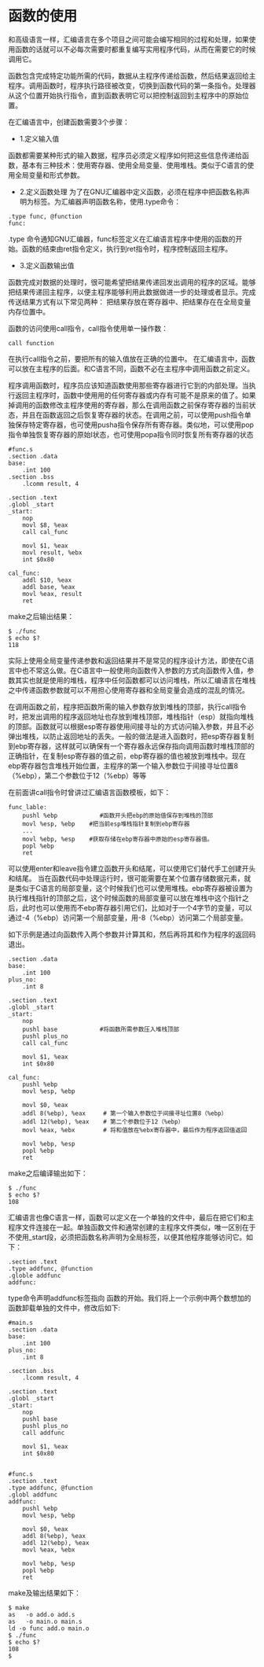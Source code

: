 # 函数的使用

和高级语言一样，汇编语言在多个项目之间可能会编写相同的过程和处理，如果使用函数的话就可以不必每次需要时都重复编写实用程序代码，从而在需要它的时候调用它。

函数包含完成特定功能所需的代码，数据从主程序传递给函数，然后结果返回给主程序。调用函数时，程序执行路径被改变，切换到函数代码的第一条指令。处理器从这个位置开始执行指令，直到函数表明它可以把控制返回到主程序中的原始位置。

在汇编语言中，创建函数需要3个步骤：
- 1.定义输入值

函数都需要某种形式的输入数据，程序员必须定义程序如何把这些信息传递给函数，基本有三种技术：使用寄存器、使用全局变量、使用堆栈。类似于C语言的使用全局变量和形式参数。

- 2.定义函数处理
为了在GNU汇编器中定义函数，必须在程序中把函数名称声明为标签。为汇编器声明函数名称，使用.type命令：

```
.type func, @function
func:
```

.type 命令通知GNU汇编器，func标签定义在汇编语言程序中使用的函数的开始。函数的结束由ret指令定义，执行到ret指令时，程序控制返回主程序。

- 3.定义函数输出值

函数完成对数据的处理时，很可能希望把结果传递回发出调用的程序的区域。能够把结果传递回主程序，以便主程序能够利用此数据做进一步的处理或者显示。完成传送结果方式有以下常见两种：
把结果存放在寄存器中、把结果存在在全局变量内存位置中。

函数的访问使用call指令，call指令使用单一操作数：
```
call function
```
在执行call指令之前，要把所有的输入值放在正确的位置中。
在汇编语言中，函数可以放在主程序的后面。和C语言不同，函数不必在主程序中调用函数之前定义。

程序调用函数时，程序员应该知道函数使用那些寄存器进行它到的内部处理。当执行返回主程序时，函数中使用用的任何寄存器或内存有可能不是原来的值了。如果掉调用的函数修改主程序使用的寄存器，那么在调用函数之前保存寄存器的当前状态，并且在函数返回之后恢复寄存器的状态。在调用之前，可以使用push指令单独保存特定寄存器，也可使用pusha指令保存所有寄存器。类似地，可以使用pop指令单独恢复寄存器的原始I状态，也可使用popa指令同时恢复所有寄存器的状态

```
#func.s
.section .data
base:
    .int 100
.section .bss
    .lcomm result, 4

.section .text
.globl _start
_start:
    nop
    movl $8, %eax
    call cal_func

    movl $1, %eax
    movl result, %ebx
    int $0x80

cal_func:
    addl $10, %eax
    addl base, %eax
    movl %eax, result
    ret
```
make之后输出结果：
```
$ ./func
$ echo $?
118
```
实际上使用全局变量传递参数和返回结果并不是常见的程序设计方法，即使在C语言中也不常这么做。在C语言中一般使用向函数传入参数的方式向函数传入值，参数其实也就是使用的堆栈，程序中任何函数都可以访问堆栈，所以汇编语言在堆栈之中传递函数参数就可以不用担心使用寄存器和全局变量会造成的混乱的情况。

在调用函数之前，程序把函数所需的输入参数存放到堆栈的顶部，执行call指令时，把发出调用的程序返回地址也存放到堆栈顶部，堆栈指针（esp）就指向堆栈的顶部。函数就可以根据esp寄存器使用间接寻址的方式访问输入参数，并且不必弹出堆栈，以防止返回地址的丢失。一般的做法是进入函数时，把esp寄存器复制到ebp寄存器，这样就可以确保有一个寄存器永远保存指向调用函数时堆栈顶部的正确指针，在复制esp寄存器的值之前，ebp寄存器的值也被放到堆栈中。现在ebp寄存器包含堆栈开始位置，主程序的第一个输入参数位于间接寻址位置8（%ebp），第二个参数位于12（%ebp）等等

在前面讲call指令时曾讲过汇编语言函数模板，如下：
```
func_lable:
    pushl %ebp            #函数开头把ebp的原始值保存到堆栈的顶部
    movl %esp, %ebp    #把当前esp堆栈指针复制到ebp寄存器
    ...
    movl %ebp, %esp    #获取存储在ebp寄存器中原始的esp寄存器值。
    popl %ebp
    ret
```

可以使用enter和leave指令建立函数开头和结尾，可以使用它们替代手工创建开头和结尾。
当在函数代码中处理运行时，很可能需要在某个位置存储数据元素，就是类似于C语言的局部变量，这个时候我们也可以使用堆栈。ebp寄存器被设置为执行堆栈指针的顶部之后，这个时候函数的局部变量可以放在堆栈中这个指针之后，此时也可以使用而不ebp寄存器引用它们，比如对于一个4字节的变量，可以通过-4（%ebp）访问第一个局部变量，用-8（%ebp）访问第二个局部变量。

如下示例是通过向函数传入两个参数并计算其和，然后再将其和作为程序的返回码退出。
```
.section .data
base:
    .int 100
plus_no:
    .int 8

.section .text
.globl _start
_start:
    nop
    pushl base            #将函数所需参数压入堆栈顶部
    pushl plus_no
    call cal_func

    movl $1, %eax
    int $0x80

cal_func:
    pushl %ebp
    movl %esp, %ebp

    movl $0, %eax
    addl 8(%ebp), %eax     # 第一个输入参数位于间接寻址位置8（%ebp）
    addl 12(%ebp), %eax    # 第二个参数位于12（%ebp）
    movl %eax, %ebx        # 将和值放在%ebx寄存器中，最后作为程序返回值返回

    movl %ebp, %esp
    popl %ebp
    ret
```
make之后编译输出如下：
```
$ ./func
$ echo $?
108
```
汇编语言也像C语言一样，函数可以定义在一个单独的文件中，最后在把它们和主程序文件连接在一起。单独函数文件和通常创建的主程序文件类似，唯一区别在于不使用_start段，必须把函数名称声明为全局标签，以便其他程序能够访问它。如下：
```
.section .text
.type addfunc, @function
.globle addfunc
addfunc:
```
type命令声明addfunc标签指向 函数的开始。我们将上一个示例中两个数想加的函数卸载单独的文件中，修改后如下:
```
#main.s
.section .data
base:
    .int 100
plus_no:
    .int 8

.section .bss
    .lcomm result, 4

.section .text
.globl _start
_start:
    nop
    pushl base
    pushl plus_no
    call addfunc

    movl $1, %eax
    int $0x80


#func.s
.section .text
.type addfunc, @function
.globl addfunc
addfunc:
    pushl %ebp
    movl %esp, %ebp

    movl $0, %eax
    addl 8(%ebp), %eax
    addl 12(%ebp), %eax
    movl %eax, %ebx

    movl %ebp, %esp
    popl %ebp
    ret
```
make及输出结果如下：
```
$ make
as   -o add.o add.s
as   -o main.o main.s
ld -o func add.o main.o
$ ./func
$ echo $?
108
$
```
